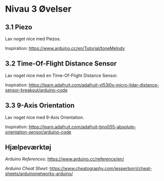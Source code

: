 # Nivau 3 Øvelser

## 3.1 Piezo

Lav noget nice med Piezos.

Inspiration: https://www.arduino.cc/en/Tutorial/toneMelody

## 3.2 Time-Of-Flight Distance Sensor

Lav noget nice med en Time-Of-Flight Distance Sensor.

Inspiration: https://learn.adafruit.com/adafruit-vl53l0x-micro-lidar-distance-sensor-breakout/arduino-code

## 3.3 9-Axis Orientation

Lav noget nice med 9-Axis Orientation.

Inspiration: https://learn.adafruit.com/adafruit-bno055-absolute-orientation-sensor/arduino-code

## Hjælpeværktøj

*Arduino References:*
https://www.arduino.cc/reference/en/

*Arduino Cheat Sheet:*
 https://www.cheatography.com/jesperborri/cheat-sheets/arduinonetworks-arduino/

